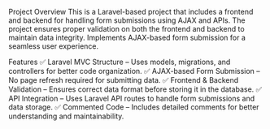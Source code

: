 Project Overview
This is a Laravel-based project that includes a frontend and backend for handling form submissions using AJAX and APIs.
The project ensures proper validation on both the frontend and backend to maintain data integrity.
Implements AJAX-based form submission for a seamless user experience.

Features
✅ Laravel MVC Structure – Uses models, migrations, and controllers for better code organization.
✅ AJAX-based Form Submission – No page refresh required for submitting data.
✅ Frontend & Backend Validation – Ensures correct data format before storing it in the database.
✅ API Integration – Uses Laravel API routes to handle form submissions and data storage.
✅ Commented Code – Includes detailed comments for better understanding and maintainability.
